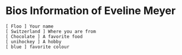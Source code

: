 # Bios Information of Eveline Meyer

    [ Floo ] Your name
    [ Switzerland ] Where you are from
    [ Chocolate ] A favorite food
    [ unihockey ] A hobby
    [ blue ] favorite colour

